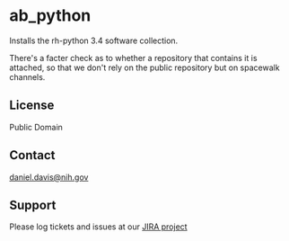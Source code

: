 # ab_python

Installs the rh-python 3.4 software collection.

There's a facter check as to whether a repository that contains it is attached,
so that we don't rely on the public repository but on spacewalk channels.

## License

Public Domain

## Contact

daniel.davis@nih.gov

## Support

Please log tickets and issues at our [JIRA project](https://jira.nlm.nih.gov)
